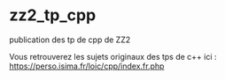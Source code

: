 # zz2_tp_cpp
publication des tp de cpp de ZZ2

Vous retrouverez les sujets originaux des tps de c++ ici : https://perso.isima.fr/loic/cpp/index.fr.php

